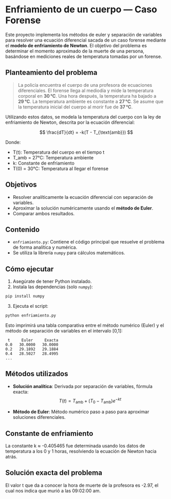 # Enfriamiento de un cuerpo — Caso Forense

Este proyecto implementa los métodos de euler y separación de variables para resolver una ecuación diferencial sacada de un caso forense mediante el **modelo de enfriamiento de Newton**. El objetivo del problema es determinar el momento aproximado de la muerte de una persona, basándose en mediciones reales de temperatura tomadas por un forense.

## Planteamiento del problema

> La policía encuentra el cuerpo de una profesora de ecuaciones diferenciales. El forense llega al mediodía y mide la temperatura corporal en **30 °C**. Una hora después, la temperatura ha bajado a **29 °C**. La temperatura ambiente es constante a **27 °C**. Se asume que la temperatura inicial del cuerpo al morir fue de **37 °C**.

Utilizando estos datos, se modela la temperatura del cuerpo con la ley de enfriamiento de Newton, descrita por la ecuación diferencial:

$$
\frac{dT}{dt} = -k(T - T_{\text{amb}})
$$


Donde:

- T(t): Temperatura del cuerpo en el tiempo t
- T_amb = 27°C: Temperatura ambiente
- k: Constante de enfriamiento
- T(0) = 30°C: Temperatura al llegar el forense

## Objetivos

- Resolver analíticamente la ecuación diferencial con separación de variables.
- Aproximar la solución numéricamente usando el **método de Euler**.
- Comparar ambos resultados.

## Contenido

- `enfriamiento.py`: Contiene el código principal que resuelve el problema de forma analítica y numérica.
- Se utiliza la librería `numpy` para cálculos matemáticos.

## Cómo ejecutar

1. Asegúrate de tener Python instalado.
2. Instala las dependencias (solo `numpy`):

```bash
pip install numpy
```

3. Ejecuta el script:

```bash
python enfriamiento.py
```

Esto imprimirá una tabla comparativa entre el método numérico (Euler) y el método de separación de variables en el intervalo [0,1]:

```
 t     Euler     Exacta
0.0   30.0000   30.0000
0.2   29.1892   29.1884
0.4   28.5027   28.4995
...
```

## Métodos utilizados

- **Solución analítica**: Derivada por separación de variables, fórmula exacta:
  $$
  T(t) = T_{\text{amb}} + (T_0 - T_{\text{amb}})e^{-kt}
  $$


- **Método de Euler**: Método numérico paso a paso para aproximar soluciones diferenciales.

## Constante de enfriamiento

La constante k ≈ -0.405465 fue determinada usando los datos de temperatura a los 0 y 1 horas, resolviendo la ecuación de Newton hacia atrás.

## Solución exacta del problema

El valor t que da a conocer la hora de muerte de la profesora es -2.97, el cual nos indica que murió a las 09:02:00 am.

